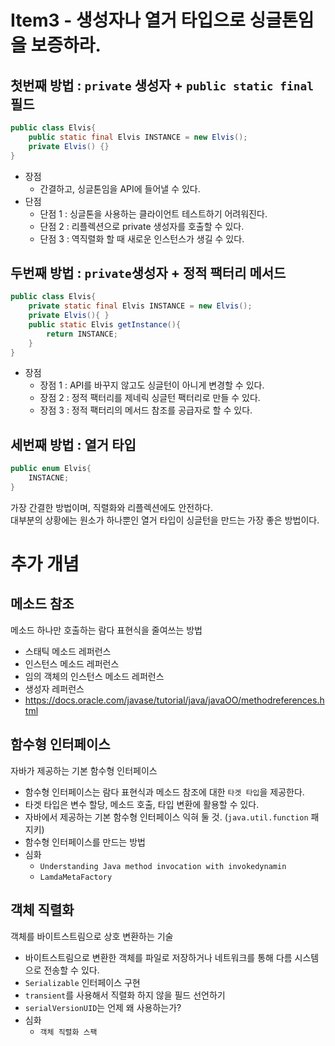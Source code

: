 # Item3 - 생성자나 열거 타입으로 싱글톤임을 보증하라.

## 첫번째 방법 : `private` 생성자 + `public static final` 필드

```java
public class Elvis{
	public static final Elvis INSTANCE = new Elvis();
	private Elvis() {}
}
```

* 장점
	* 간결하고, 싱글톤임을 API에 들어낼 수 있다. 
* 단점
	* 단점 1 : 싱글톤을 사용하는 클라이언트 테스트하기 어려워진다.
	* 단점 2 : 리플렉션으로 private 생성자를 호출할 수 있다.
	* 단점 3 : 역직렬화 할 때 새로운 인스턴스가 생길 수 있다.

## 두번째 방법 : `private`생성자 + 정적 팩터리 메서드

```java
public class Elvis{
	private static final Elvis INSTANCE = new Elvis();
	private Elvis(){ }
	public static Elvis getInstance(){ 
		return INSTANCE; 
	}
}
```

* 장점
	* 장점 1 : API를 바꾸지 않고도 싱글턴이 아니게 변경할 수 있다.
	* 장점 2 : 정적 팩터리를 제네릭 싱글턴 팩터리로 만들 수 있다.
	* 장점 3 : 정적 팩터리의 메서드 참조를 공급자로 할 수 있다.

## 세번째 방법 : 열거 타입

```java
public enum Elvis{
	INSTACNE;
}
```

가장 간결한 방법이며, 직렬화와 리플렉션에도 안전하다.  
대부분의 상황에는 원소가 하나뿐인 열거 타입이 싱글턴을 만드는 가장 좋은 방법이다.

# 추가 개념

## 메소드 참조

메소드 하나만 호출하는 람다 표현식을 줄여쓰는 방법

* 스태틱 메소드 레퍼런스
* 인스턴스 메소드 레퍼런스
* 임의 객체의 인스턴스 메소드 레퍼런스
* 생성자 레퍼런스
* https://docs.oracle.com/javase/tutorial/java/javaOO/methodreferences.html

## 함수형 인터페이스

자바가 제공하는 기본 함수형 인터페이스

* 함수형 인터페이스는 람다 표현식과 메소드 참조에 대한 `타겟 타입`을 제공한다.
* 타겟 타입은 변수 할당, 메소드 호출, 타입 변환에 활용할 수 있다.
* 자바에서 제공하는 기본 함수형 인터페이스 익혀 둘 것. (`java.util.function` 패지키)
* 함수형 인터페이스를 만드는 방법
* 심화
	* `Understanding Java method invocation with invokedynamin`
	* `LamdaMetaFactory`

## 객체 직렬화

객체를 바이트스트림으로 상호 변환하는 기술

* 바이트스트림으로 변환한 객체를 파일로 저장하거나 네트워크를 통해 다름 시스템으로 전송할 수 있다.
* `Serializable` 인터페이스 구현
* `transient`를 사용해서 직렬화 하지 않을 필드 선언하기
* `serialVersionUID`는 언제 왜 사용하는가?
* 심화
	* `객체 직렬화 스팩`